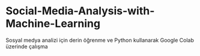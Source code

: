 # Social-Media-Analysis-with-Machine-Learning
Sosyal medya analizi için derin öğrenme ve Python kullanarak Google Colab üzerinde çalışma
